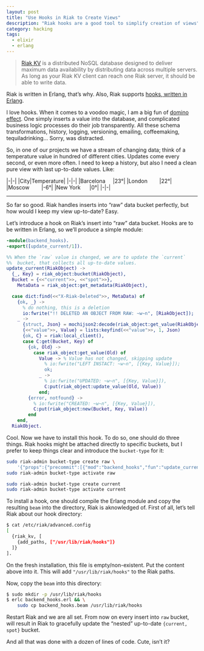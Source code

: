 ```yaml
---
layout: post
title: "Use Hooks in Riak to Create Views"
description: "Riak hooks are a good tool to simplify creation of views"
category: hacking
tags:
  - elixir
  - erlang
---
```


> [Riak KV](http://docs.basho.com/riak/kv/2.1.4/downloads/) is a distributed
NoSQL database designed to deliver maximum data availability by distributing
data across multiple servers. As long as your Riak KV client can reach one
Riak server, it should be able to write data.

Riak is written in Erlang, that’s why. Also, Riak supports
[hooks, written in Erlang](http://docs.basho.com/riak/kv/2.1.4/developing/usage/commit-hooks/).

I love hooks. When it comes to a voodoo magic, I am a big fun of
[domino effect](https://en.wikipedia.org/wiki/Domino_effect). One simply
inserts a value into the database, and complicated business logic processes
do their job transparently. All these schema transformations, history, logging,
versioning, emailing, coffeemaking, tequiladrinking... Sorry, was distracted.

So, in one of our projects we have a stream of changing data; think of
a temperature value in hundred of different cities. Updates come every second,
or even more often. I need to keep a history, but also I need a clean pure
view with last up-to-date values. Like:

|-|-|
|City|Temperature|
|-|-|
|Barcelona     |23°|
|London        |22°|
|Moscow        |-6°|
|New York      |0°|
|-|-|

---

So far so good. Riak handles inserts into “raw” data bucket perfectly,
but how would I keep my view up-to-date? Easy.

Let’s introduce a hook on Riak’s insert into “raw” data bucket.
Hooks are to be written in Erlang, so we’ll produce a simple module:

```erlang
-module(backend_hooks).
-export([update_current/1]).

%% When the `raw` value is changed, we are to update the `current`
%%  bucket, that collects all up-to-date values.
update_current(RiakObject) ->
  {_, Key} = riak_object:bucket(RiakObject),
  Bucket = {<<"current">>, <<"spot">>},
	MetaData = riak_object:get_metadata(RiakObject),

  case dict:find(<<"X-Riak-Deleted">>, MetaData) of
    {ok, _} ->
      % do nothing, this is a deletion
      io:fwrite("!! DELETED AN OBJECT FROM RAW: ~w~n", [RiakObject]);
    _ ->
      {struct, Json} = mochijson2:decode(riak_object:get_value(RiakObject)),
      {<<"value">>, Value} = lists:keyfind(<<"value">>, 1, Json)
      {ok, C} = riak:local_client(),
      case C:get(Bucket, Key) of
        {ok, Old} ->
          case riak_object:get_value(Old) of
            Value -> % Value has not changed, skipping update
              % io:fwrite("LEFT INSTACT: ~w~n", [{Key, Value}]);
              ok;
            _ ->
              % io:fwrite("UPDATED: ~w~n", [{Key, Value}]),
              C:put(riak_object:update_value(Old, Value))
            end;
        {error, notfound} ->
          % io:fwrite("CREATED: ~w~n", [{Key, Value}]),
          C:put(riak_object:new(Bucket, Key, Value))
        end
    end,
  RiakObject.
```

Cool. Now we have to install this hook. To do so, one should do three things.
Riak hooks might be attached directly to specific buckets, but I prefer to keep things
clear and introduce the `bucket-type` for it:

```bash
sudo riak-admin bucket-type create raw \
    '{"props":{"precommit":[{"mod":"backend_hooks","fun":"update_current"}]}}'
sudo riak-admin bucket-type activate raw

sudo riak-admin bucket-type create current
sudo riak-admin bucket-type activate current
```

To install a hook, one should compile the Erlang module and copy the resulting
`beam` into the directory, Riak is aknowledged of. First of all, let’s tell
Riak about our hook directory:

```bash
$ cat /etc/riak/advanced.config
[
  {riak_kv, [
    {add_paths, ["/usr/lib/riak/hooks"]}
  ]}
].
```

On the fresh installation, this file is empty/non-existent. Put the content
above into it. This will add `"/usr/lib/riak/hooks"` to the Riak paths.

Now, copy the `beam` into this directory:

```bash
$ sudo mkdir -p /usr/lib/riak/hooks
$ erlc backend_hooks.erl && \
    sudo cp backend_hooks.beam /usr/lib/riak/hooks
```

Restart Riak and we are all set. From now on every insert into `raw` bucket,
will result in Riak to gracefully update the “nested” up-to-date
`{current, spot}` bucket.

And all that was done with a dozen of lines of code. Cute, isn’t it?
